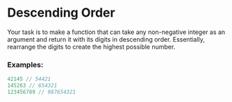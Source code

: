 # Descending Order

Your task is to make a function that can take any non-negative integer as an argument and return it with its digits in descending order. Essentially, rearrange the digits to create the highest possible number.

### Examples:

```javascript
42145 // 54421
145263 // 654321
123456789 // 987654321
```